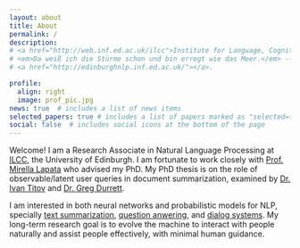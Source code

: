 ```yaml
---
layout: about
title: About
permalink: /
description: 
# <a href="http://web.inf.ed.ac.uk/ilcc">Institute for Language, Cognition and Computation</a> • <a href="https://www.ed.ac.uk/informatics"> School of Informatics</a> • <a href="https://www.ed.ac.uk">University of Edinburgh</a>
# <em>Da weiß ich die Stürme schon und bin erregt wie das Meer.</em> -- <em>Vorgefühl</em>, Rainer Maria Rilke
# <a href="http://edinburghnlp.inf.ed.ac.uk/"></a>. 

profile:
  align: right
  image: prof_pic.jpg
news: true  # includes a list of news items
selected_papers: true # includes a list of papers marked as "selected={true}"
social: false  # includes social icons at the bottom of the page
---
```


Welcome! I am a Research Associate in Natural Language Processing at [ILCC](http://web.inf.ed.ac.uk/ilcc), the University of Edinburgh. 
I am fortunate to work closely with [Prof. Mirella Lapata](http://homepages.inf.ed.ac.uk/mlap/) who advised my PhD.
My PhD thesis is on the role of observable/latent user queries in document summarization, 
examined by [Dr. Ivan Titov](http://ivan-titov.org/) and [Dr. Greg Durrett](https://www.cs.utexas.edu/~gdurrett/).

I am interested in both neural networks and probabilistic models for NLP, 
specially [text summarization](https://en.wikipedia.org/wiki/Automatic_summarization),
[question anwering](https://en.wikipedia.org/wiki/Question_answering),
and [dialog systems](https://en.wikipedia.org/wiki/Dialogue_system). 
My long-term research goal is to evolve the machine to interact with people naturally and assist people effectively, with minimal human guidance.